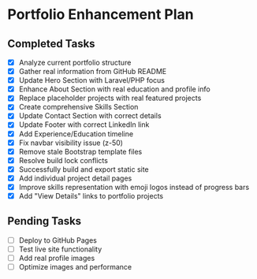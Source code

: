 # Portfolio Enhancement Plan

## Completed Tasks
- [x] Analyze current portfolio structure
- [x] Gather real information from GitHub README
- [x] Update Hero Section with Laravel/PHP focus
- [x] Enhance About Section with real education and profile info
- [x] Replace placeholder projects with real featured projects
- [x] Create comprehensive Skills Section
- [x] Update Contact Section with correct details
- [x] Update Footer with correct LinkedIn link
- [x] Add Experience/Education timeline
- [x] Fix navbar visibility issue (z-50)
- [x] Remove stale Bootstrap template files
- [x] Resolve build lock conflicts
- [x] Successfully build and export static site
- [x] Add individual project detail pages
- [x] Improve skills representation with emoji logos instead of progress bars
- [x] Add "View Details" links to portfolio projects

## Pending Tasks
- [ ] Deploy to GitHub Pages
- [ ] Test live site functionality
- [ ] Add real profile images
- [ ] Optimize images and performance
